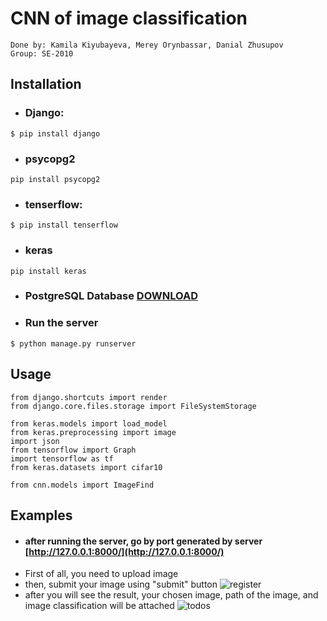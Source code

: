 # CNN of image classification
```
Done by: Kamila Kiyubayeva, Merey Orynbassar, Danial Zhusupov
Group: SE-2010
```

## Installation

* ### Django:
```
$ pip install django
```
* ### psycopg2
```
pip install psycopg2
```
* ### tenserflow:
```
$ pip install tenserflow
```
* ### keras
```
pip install keras
```

* ### PostgreSQL Database [DOWNLOAD](https://www.enterprisedb.com/downloads/postgres-postgresql-downloads)

* ### Run the server
```
$ python manage.py runserver
```

## Usage

```
from django.shortcuts import render
from django.core.files.storage import FileSystemStorage

from keras.models import load_model
from keras.preprocessing import image
import json
from tensorflow import Graph
import tensorflow as tf
from keras.datasets import cifar10

from cnn.models import ImageFind

```

## Examples
* #### after running the server, go by port generated by server [http://127.0.0.1:8000/](http://127.0.0.1:8000/)
* First of all, you need to upload image
* then, submit your image using "submit" button
![register](https://user-images.githubusercontent.com/80210431/150404347-efe8266e-b924-4d2c-aa0b-1b0d1bbe2ea9.png)
* after you will see the result, your chosen image, path of the image, and image classification will be attached
![todos](https://user-images.githubusercontent.com/80210431/150404730-1e0c1abe-e1b8-451a-8587-140bdec300ca.png)


